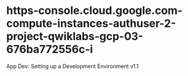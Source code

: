 # https-console.cloud.google.com-compute-instances-authuser-2-project-qwiklabs-gcp-03-676ba772556c-i
App Dev: Setting up a Development Environment v1.1
